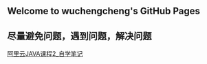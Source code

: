 ## Welcome to wuchengcheng's GitHub Pages


**尽量避免问题，遇到问题，解决问题**
--------

[阿里云JAVA课程2_自学笔记](https://github.com/wuchengcheng110120/wuchengcheng110120.github.io/blob/master/learnJava.md)

